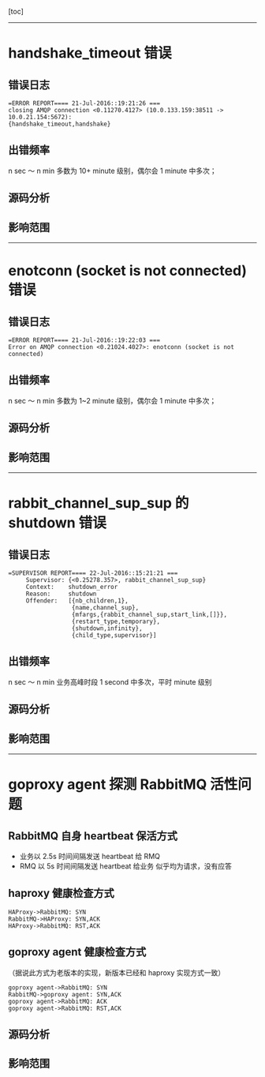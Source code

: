 [toc]


----------

# handshake_timeout 错误

## 错误日志

```shell
=ERROR REPORT==== 21-Jul-2016::19:21:26 ===
closing AMQP connection <0.11270.4127> (10.0.133.159:38511 -> 10.0.21.154:5672):
{handshake_timeout,handshake}
```

## 出错频率

n sec ～ n min
多数为 10+ minute 级别，偶尔会 1 minute 中多次； 

## 源码分析


## 影响范围

----------

# enotconn (socket is not connected) 错误

## 错误日志

```shell
=ERROR REPORT==== 21-Jul-2016::19:22:03 ===
Error on AMQP connection <0.21024.4027>: enotconn (socket is not connected)
```

## 出错频率


n sec ～ n min
多数为 1~2 minute 级别，偶尔会 1 minute 中多次； 

## 源码分析



## 影响范围


----------


# rabbit_channel_sup_sup 的 shutdown 错误 
## 错误日志

```shell
=SUPERVISOR REPORT==== 22-Jul-2016::15:21:21 ===
     Supervisor: {<0.25278.357>, rabbit_channel_sup_sup}
     Context:    shutdown_error
     Reason:     shutdown
     Offender:   [{nb_children,1},
                  {name,channel_sup},
                  {mfargs,{rabbit_channel_sup,start_link,[]}},
                  {restart_type,temporary},
                  {shutdown,infinity},
                  {child_type,supervisor}]
```


## 出错频率


n sec ～ n min
业务高峰时段 1 second  中多次，平时 minute 级别


## 源码分析



## 影响范围


----------

# goproxy agent 探测 RabbitMQ 活性问题

## RabbitMQ 自身 heartbeat 保活方式

- 业务以 2.5s 时间间隔发送 heartbeat 给 RMQ
- RMQ 以 5s 时间间隔发送 heartbeat 给业务
似乎均为请求，没有应答

## haproxy 健康检查方式

```sequence
HAProxy->RabbitMQ: SYN
RabbitMQ->HAProxy: SYN,ACK
HAProxy->RabbitMQ: RST,ACK
```


## goproxy agent 健康检查方式

（据说此方式为老版本的实现，新版本已经和 haproxy 实现方式一致）

```sequence
goproxy agent->RabbitMQ: SYN
RabbitMQ->goproxy agent: SYN,ACK
goproxy agent->RabbitMQ: ACK
goproxy agent->RabbitMQ: RST,ACK
```



## 源码分析



## 影响范围










